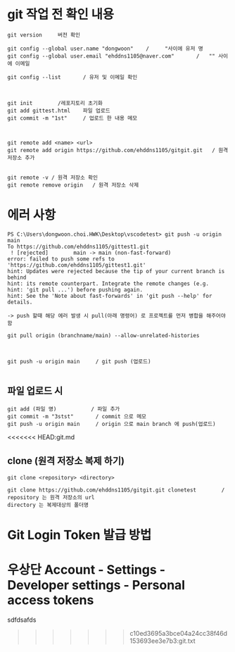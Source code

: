 
git 작업 전 확인 내용
==========

```
git version     버전 확인

git config --global user.name "dongwoon"    /     "사이에 유저 명
git config --global user.email "ehddns1105@naver.com"       /   "" 사이에 이메일

git config --list       / 유저 및 이메일 확인



git init        /레포지토리 초기화
git add gittest.html    파일 업로드
git commit -m "1st"     / 업로드 한 내용 메모



git remote add <name> <url>
git remote add origin https://github.com/ehddns1105/gitgit.git   / 원격 저장소 추가


git remote -v / 원격 저장소 확인
git remote remove origin   / 원격 저장소 삭제
```


에러 사항
========

```
PS C:\Users\dongwoon.choi.HWK\Desktop\vscodetest> git push -u origin main
To https://github.com/ehddns1105/gittest1.git
 ! [rejected]        main -> main (non-fast-forward)
error: failed to push some refs to 'https://github.com/ehddns1105/gittest1.git'
hint: Updates were rejected because the tip of your current branch is behind
hint: its remote counterpart. Integrate the remote changes (e.g.
hint: 'git pull ...') before pushing again.
hint: See the 'Note about fast-forwards' in 'git push --help' for details.

-> push 할때 해당 에러 발생 시 pull(아래 명령어) 로 프로젝트를 먼저 병합을 해주어야 함

git pull origin (branchname/main) --allow-unrelated-histories



git push -u origin main     / git push (업로드)


```


파일 업로드 시
---
```
git add (파일 명)           / 파일 추가
git commit -m "3stst"       / commit 으로 메모
git push -u origin main     / origin 으로 main branch 에 push(업로드)
```

<<<<<<< HEAD:git.md


clone (원격 저장소 복제 하기)
---

```
git clone <repository> <directory>

git clone https://github.com/ehddns1105/gitgit.git clonetest        / 
repository 는 원격 저장소의 url
directory 는 복제대상의 폴더명
```




Git Login Token 발급 방법
===

우상단 Account - Settings - Developer settings - Personal access tokens
=======
sdfdsafds
>>>>>>> c10ed3695a3bce04a24cc38f46d153693ee3e7b3:git.txt
